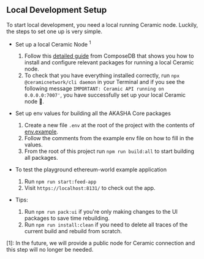 ## Local Development Setup

To start local development, you need a local running Ceramic node. Luckily, the steps to set one up is very simple.

- Set up a local Ceramic Node <sup>1</sup>
  1. Follow this [detailed guide](https://composedb.js.org/docs/0.4.x/set-up-your-environment) from ComposeDB that shows you how to install and configure relevant packages for running a local Ceramic node.
  2. To check that you have everything installed correctly, run `npx @ceramicnetwork/cli daemon` in your Terminal and if you see the following message `IMPORTANT: Ceramic API running on 0.0.0.0:7007'`, you have successfully set up your local Ceramic node 🚀.


- Set up env values for building all the AKASHA Core packages
  1. Create a new file `.env` at the root of the project with the contents of [env.example](./.env.example).
  2. Follow the comments from the example env file on how to fill in the values.
  3. From the root of this project run `npm run build:all` to start building all packages.

- To test the playground ethereum-world example application
  1. Run `npm run start:feed-app`
  2. Visit `https://localhost:8131/` to check out the app.

- Tips:
  1. Run `npm run pack:ui` if you're only making changes to the UI packages to save time rebuilding.
  2. Run `npm run install:clean` if you need to delete all traces of the current build and rebuild from scratch.
  
[1]: In the future, we will provide a public node for Ceramic connection and this step will no longer be needed.
